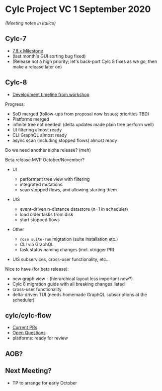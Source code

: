 # Cylc Project VC 1 September 2020

*(Meeting notes in italics)*

## Cylc-7

- [7.8.x Milestone](https://github.com/cylc/cylc-flow/milestone/82)
- (last month's GUI sorting bug fixed)
- (Release not a high priority; let's back-port Cylc 8 fixes as we go,
  then make a release later on)

## Cylc-8

- [Development timeline from 
  workshop](https://cylc.github.io/cylc-admin/feb2020-workshop-report#tentative-development-timeline)

Progress:
- SoD merged (follow-ups from proposal now Issues; priorities TBD)
- Platforms merged
- infinite tree not needed! (delta updates made plain tree perform well)
- UI filtering almost ready
- CLI GraphQL almost ready
- async scan (including stopped flows) almost ready

Do we need another alpha release? (meh)

Beta release MVP October/November?
- UI
  - performant tree view with filtering
  - integrated mutations
  - scan stopped flows, and allowing starting them
- UIS
  - event-driven n-distance datastore (n=1 in scheduler)
  - load older tasks from disk
  - start stopped flows
- Other
  - `rose suite-run` migration (suite installation etc.)
  - CLI via GraphQL
  - task status naming changes (incl. xtrigger PR)

- UIS subservices, cross-user functionality, etc...

Nice to have (for beta release):
- new graph view - (hierarchical layout less important now?)
- Cylc 8 migration guide with all breaking changes listed
- cross-user functionality
- delta-driven TUI (needs homemade GraphQL subscriptions at the scheduler)

 
## cylc/cylc-flow

- [Current PRs](https://github.com/cylc/cylc-flow/pulls)
- [Open Questions](https://github.com/cylc/cylc-flow/issues?q=is%3Aopen+is%3Aissue+label%3Aquestion)
- platforms: ready for review


## AOB?

## Next Meeting?

- TP to arrange for early October
